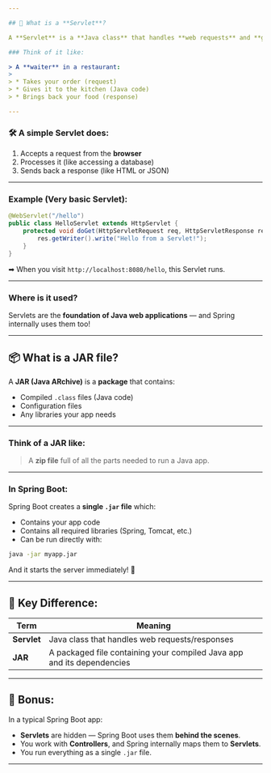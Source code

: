 ```yaml
---

## 🧩 What is a **Servlet**?

A **Servlet** is a **Java class** that handles **web requests** and **generates responses**.

### Think of it like:

> A **waiter** in a restaurant:
>
> * Takes your order (request)
> * Gives it to the kitchen (Java code)
> * Brings back your food (response)

---
```


### 🛠 A simple Servlet does:

1. Accepts a request from the **browser**
2. Processes it (like accessing a database)
3. Sends back a response (like HTML or JSON)

---

### Example (Very basic Servlet):

```java
@WebServlet("/hello")
public class HelloServlet extends HttpServlet {
    protected void doGet(HttpServletRequest req, HttpServletResponse res) throws IOException {
        res.getWriter().write("Hello from a Servlet!");
    }
}
```

➡ When you visit `http://localhost:8080/hello`, this Servlet runs.

---

### Where is it used?

Servlets are the **foundation of Java web applications** — and Spring internally uses them too!

---

## 📦 What is a **JAR** file?

A **JAR (Java ARchive)** is a **package** that contains:

- Compiled `.class` files (Java code)
- Configuration files
- Any libraries your app needs

---

### Think of a JAR like:

> A **zip file** full of all the parts needed to run a Java app.

---

### In Spring Boot:

Spring Boot creates a **single `.jar` file** which:

- Contains your app code
- Contains all required libraries (Spring, Tomcat, etc.)
- Can be run directly with:

```bash
java -jar myapp.jar
```

And it starts the server immediately! 🚀

---

## 🧠 Key Difference:

| Term        | Meaning                                                                |
| ----------- | ---------------------------------------------------------------------- |
| **Servlet** | Java class that handles web requests/responses                         |
| **JAR**     | A packaged file containing your compiled Java app and its dependencies |

---

## 🔁 Bonus:

In a typical Spring Boot app:

- **Servlets** are hidden — Spring Boot uses them **behind the scenes**.
- You work with **Controllers**, and Spring internally maps them to **Servlets**.
- You run everything as a single `.jar` file.

---
